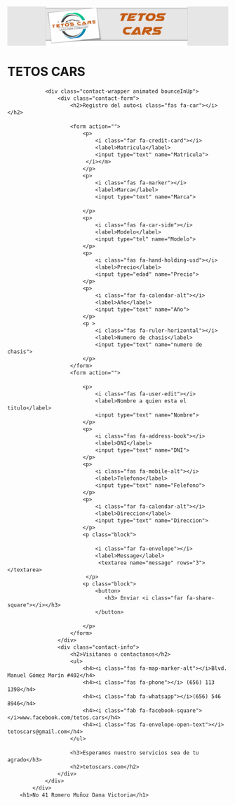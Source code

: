 <html></html><!DOCTYPE html>
<html lang="en">
<head>
    <meta charset="UTF-8">
    <meta name="viewport" content="width=device-width, initial-scale=1.0">
    <title>41 Romero Dana</title>
    <link rel="stylesheet" href="styles2.css">
    <script src="https://kit.fontawesome.com/a64294f3a5.js" crossorigin="anonymous"></script>
</head>
<body>
    <div class="content">
        <img src="Capture.PNG">
                <h1 class="logo">TETOS <span>CARS</span></h1>
        
                <div class="contact-wrapper animated bounceInUp">
                    <div class="contact-form">
                        <h2>Registro del auto<i class="fas fa-car"></i></h2>
                        
                        <form action="">
                            <p>
                                <i class="far fa-credit-card"></i>
                                <label>Matricula</label>
                                <input type="text" name="Matricula">
                             </i></m>
                            </p> 
                            <p>
                                <i class="fas fa-marker"></i>
                                <label>Marca</label>
                                <input type="text" name="Marca">
                              
                            </p>
                            <p>
                                <i class="fas fa-car-side"></i>
                                <label>Modelo</label>
                                <input type="tel" name="Modelo">
                            </p>
                            <p>
                                <i class="fas fa-hand-holding-usd"></i>
                                <label>Precio</label>
                                <input type="edad" name="Precio">
                            </p>
                            <p>
                                <i class="far fa-calendar-alt"></i>
                                <label>Año</label>
                                <input type="text" name="Año">
                            </p>
                            <p >
                                <i class="fas fa-ruler-horizontal"></i>
                                <label>Numero de chasis</label>
                                <input type="text" name="numero de chasis">
                            </p>
                        </form>
                        <form action="">
        
                            <p>
                                <i class="fas fa-user-edit"></i>
                                <label>Nombre a quien esta el titulo</label>
                                <input type="text" name="Nombre">
                            </p>
                            <p>
                                <i class="fas fa-address-book"></i>
                                <label>DNI</label>
                                <input type="text" name="DNI">
                            </p>
                            <p>
                                <i class="fas fa-mobile-alt"></i>
                                <label>Telefono</label>
                                <input type="text" name="Felefono">
                            </p>
                            <p>
                                <i class="far fa-calendar-alt"></i>
                                <label>Direccion</label>
                                <input type="text" name="Direccion">
                            </p>
                            <p class="block">
        
                                <i class="far fa-envelope"></i>
                                <label>Message</label> 
                                 <textarea name="message" rows="3"></textarea>
                             </p>
                            <p class="block">
                                <button>
                                   <h3> Enviar <i class="far fa-share-square"></i></h3> 
                                </button>
                               
                            </p>
                        </form>
                    </div>
                    <div class="contact-info">
                        <h2>Visitanos o contactanos</h2>
                        <ul>
                            <h4><i class="fas fa-map-marker-alt"></i>Blvd. Manuel Gómez Morín #402</h4>
                            <h4><i class="fas fa-phone"></i> (656) 113 1398</h4>
                            <h4><i class="fab fa-whatsapp"></i>(656) 546 8946</h4>
                            <h4><i class="fab fa-facebook-square"></i>www.facebook.com/tetos.cars</h4>
                            <h4><i class="fas fa-envelope-open-text"></i> tetoscars@gmail.com</h4>
                        </ul>
                        
                        <h3>Esperamos nuestro servicios sea de tu agrado</h3>
                        <h2>tetoscars.com</h2>
                    </div>
                </div>
            </div>
        <h1>No 41 Romero Muñoz Dana Victoria</h1>
</body>
</html>
